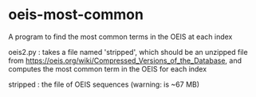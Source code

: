 # oeis-most-common
A program to find the most common terms in the OEIS at each index

oeis2.py : takes a file named 'stripped', which should be an unzipped file from
    https://oeis.org/wiki/Compressed_Versions_of_the_Database, and computes the
    most common term in the OEIS for each index
    
stripped : the file of OEIS sequences (warning: is ~67 MB)
